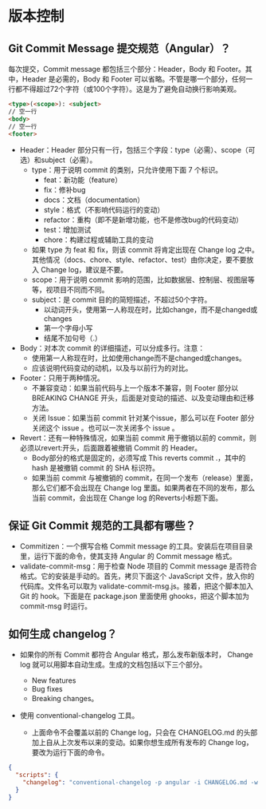# 版本控制

## Git Commit Message 提交规范（Angular）？

每次提交，Commit message 都包括三个部分：Header，Body 和 Footer。其中，Header 是必需的，Body 和 Footer 可以省略。不管是哪一个部分，任何一行都不得超过72个字符（或100个字符）。这是为了避免自动换行影响美观。

```html
<type>(<scope>): <subject>
// 空一行
<body>
// 空一行
<footer>
```

* Header：Header 部分只有一行，包括三个字段：type（必需）、scope（可选）和subject（必需）。
  * type：用于说明 commit 的类别，只允许使用下面 7 个标识。
    * feat：新功能（feature）
    * fix：修补bug
    * docs：文档（documentation）
    * style：格式（不影响代码运行的变动）
    * refactor：重构（即不是新增功能，也不是修改bug的代码变动）
    * test：增加测试
    * chore：构建过程或辅助工具的变动
  * 如果 type 为 feat 和 fix，则该 commit 将肯定出现在 Change log 之中。其他情况（docs、chore、style、refactor、test）由你决定，要不要放入 Change log，建议是不要。
  * scope：用于说明 commit 影响的范围，比如数据层、控制层、视图层等等，视项目不同而不同。
  * subject：是 commit 目的的简短描述，不超过50个字符。
    * 以动词开头，使用第一人称现在时，比如change，而不是changed或changes
    * 第一个字母小写
    * 结尾不加句号（.）
* Body：对本次 commit 的详细描述，可以分成多行。注意：
  * 使用第一人称现在时，比如使用change而不是changed或changes。
  * 应该说明代码变动的动机，以及与以前行为的对比。
* Footer：只用于两种情况。
  * 不兼容变动：如果当前代码与上一个版本不兼容，则 Footer 部分以 BREAKING CHANGE 开头，后面是对变动的描述、以及变动理由和迁移方法。
  * 关闭 Issue：如果当前 commit 针对某个issue，那么可以在 Footer 部分关闭这个 issue 。也可以一次关闭多个 issue 。
* Revert：还有一种特殊情况，如果当前 commit 用于撤销以前的 commit，则必须以revert:开头，后面跟着被撤销 Commit 的 Header。
  * Body部分的格式是固定的，必须写成 This reverts commit .，其中的 hash 是被撤销 commit 的 SHA 标识符。
  * 如果当前 commit 与被撤销的 commit，在同一个发布（release）里面，那么它们都不会出现在 Change log 里面。如果两者在不同的发布，那么当前 commit，会出现在 Change log 的Reverts小标题下面。

## 保证 Git Commit 规范的工具都有哪些？

* Commitizen：一个撰写合格 Commit message 的工具。安装后在项目目录里，运行下面的命令，使其支持 Angular 的 Commit message 格式。
* validate-commit-msg：用于检查 Node 项目的 Commit message 是否符合格式。它的安装是手动的。首先，拷贝下面这个 JavaScript 文件，放入你的代码库。文件名可以取为 validate-commit-msg.js。接着，把这个脚本加入 Git 的 hook。下面是在 package.json 里面使用 ghooks，把这个脚本加为 commit-msg 时运行。

## 如何生成 changelog？

* 如果你的所有 Commit 都符合 Angular 格式，那么发布新版本时， Change log 就可以用脚本自动生成。生成的文档包括以下三个部分。
  * New features
  * Bug fixes
  * Breaking changes。

* 使用 conventional-changelog 工具。
  * 上面命令不会覆盖以前的 Change log，只会在 CHANGELOG.md 的头部加上自从上次发布以来的变动。如果你想生成所有发布的 Change log，要改为运行下面的命令。

```json
{
  "scripts": {
    "changelog": "conventional-changelog -p angular -i CHANGELOG.md -w -r 0"
  }
}
```

